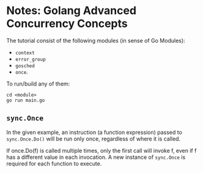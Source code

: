 # Notes: Golang Advanced Concurrency Concepts

The tutorial consist of the following modules (in sense of Go Modules):
* `context`
* `error_group`
* `gosched`
* `once`.

To run/build any of them:
```
cd <module>
go run main.go
```
## `sync.Once`
In the given example, an instruction (a function expression) passed to `sync.Once.Do()` will be run only once, regardless of where it is called.

If once.Do(f) is called multiple times, only the first call will invoke f, even if f has a different value in each invocation. A new instance of `sync.Once` is required for each function to execute.
